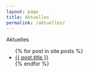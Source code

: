```yaml
---
layout: page
title: Aktuelles
permalink: /aktuelles/
---
```


Aktuelles

<ul>
  {% for post in site.posts %}
    <li>
      <a href="{{ post.url }}">{{ post.title }}</a>
    </li>
  {% endfor %}
</ul>
